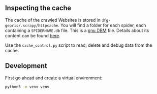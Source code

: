 ## Inspecting the cache
The cache of the crawled Websites is stored in `dfg-gepris/.scrapy/httpcache`.
You will find a folder for each spider, each containing a `SPIDERNAME.db` file. This is a [gnu DBM](https://www.gnu.org.ua/software/gdbm/) file.
Details about its content can be found [here](https://docs.scrapy.org/en/latest/topics/downloader-middleware.html#scrapy.extensions.httpcache.DbmCacheStorage).

Use the `cache_control.py` script to read, delete and debug data from the cache.

## Development
First go ahead and create a virtual environment:
```sh
python3 -m venv venv
```
